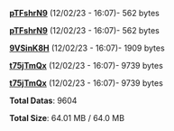[**pTFshrN9**](/data/pTFshrN9.txt) (12/02/23 - 16:07)- 562 bytes

[**pTFshrN9**](/data/pTFshrN9.txt) (12/02/23 - 16:07)- 562 bytes

[**9VSinK8H**](/data/9VSinK8H.txt) (12/02/23 - 16:07)- 1909 bytes

[**t75jTmQx**](/data/t75jTmQx.txt) (12/02/23 - 16:07)- 9739 bytes

[**t75jTmQx**](/data/t75jTmQx.txt) (12/02/23 - 16:07)- 9739 bytes

**Total Datas**: 9604

**Total Size**: 64.01 MB / 64.0 MB